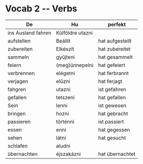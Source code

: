 # Vocab 2 -- Verbs

|De|Hu|perfekt|
|-----|-----|-----|
|ins Ausland fahren|Külföldre utazni|
|aufstellen|Beállít|hat aufgestellt
|zubereiten|Elkészít|hat zubereitet
|sammeln|gyűjteni|hat gesammelt
|feiern|(meg)ünnepelni|hat gefeiert
|verbrennen|elégetni|hat ferbrannt
|verjagen|elűzni| hat ferjagt
|fahgren|utazni|ist gefahren|
|gefallen|tetszeni|hat gefallen|
|Sein|lenni|ist gewesen|
|bringen|hozni|hat gebracht|
|passieren|történni|ist passiert|
|essen|enni|hat gegessen|
|sehen|látni|hat gesucht|
|schlafen|aludni||
|übernachten|éjszakázni|hat übernachtet|